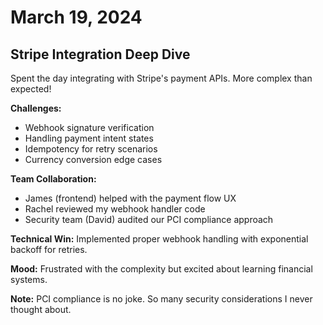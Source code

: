 # March 19, 2024

## Stripe Integration Deep Dive

Spent the day integrating with Stripe's payment APIs. More complex than expected!

**Challenges:**
- Webhook signature verification
- Handling payment intent states
- Idempotency for retry scenarios
- Currency conversion edge cases

**Team Collaboration:**
- James (frontend) helped with the payment flow UX
- Rachel reviewed my webhook handler code
- Security team (David) audited our PCI compliance approach

**Technical Win:** Implemented proper webhook handling with exponential backoff for retries.

**Mood:** Frustrated with the complexity but excited about learning financial systems.

**Note:** PCI compliance is no joke. So many security considerations I never thought about.
